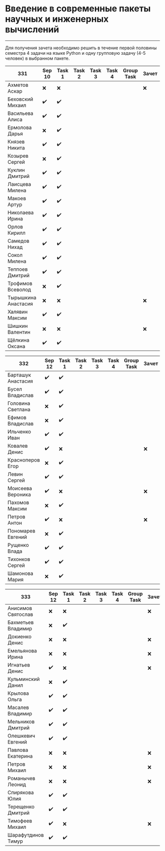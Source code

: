 # Введение в современные пакеты научных и инженерных вычислений
---
Для получения зачета необходимо решить в течение первой половины семестра 4 задачи на языке Python и одну групповую задачу (4-5 человек) в выбранном пакете.

| 331 | Sep 10 | Task 1 | Task 2 | Task 3 | Task 4 | Group Task |Зачет|
| ------ | ------ | ------ | ------ | ------ | ------ | ------ | ------ |
| Ахметов Аскар |❌|❌|||||❌|
| Беховский Михаил |✔️|✔️||||||
| Васильева Алиса |✔️|✔️||||||
| Ермолова Дарья |❌|✔️||||||
| Князев Никита |✔️|✔️||||||
| Козырев Сергей |❌|✔️||||||
| Куклин Дмитрий |✔️|✔️||||||
| Лаисцева Милена |✔️|✔️||||||
| Макоев Артур |✔️|✔️||||||
| Николаева Ирина |✔️|✔️||||||
| Орлов Кирилл |✔️|✔️||||||
| Самедов Нихад |✔️|✔️||||||
| Сокол Милена |✔️|✔️||||||
| Теппоев Дмитрий |✔️|✔️||||||
| Трофимов Всеволод |❌|✔️||||||
| Тырышкина Анастасия |❌|❌|||||❌|
| Халявин Максим |✔️|✔️||||||
| Шишкин Валентин |❌|❌|||||❌|
| Щёлкина Оксана |✔️|✔️|||||||


| 332 | Sep 12 | Task 1 | Task 2 | Task 3 | Task 4 | Group Task |Зачет|
| ------ | ------ | ------ | ------ | ------ | ------ | ------ | ------ |
| Барташук Анастасия |✔️|✔️||||||
| Бусел Владислав |✔️|✔️||||||
| Головина Светлана |❌|✔️||||||
| Ефимов Владислав |❌|✔️||||||
| Ильченко Иван |✔️|✔️||||||
| Ковалев Денис |✔️|❌|||||❌|
| Красноперов Егор |❌|✔️||||||
| Левин Сергей |✔️|✔️||||||
| Моисеева Вероника |✔️|❌|||||❌|
| Пахомов Максим |❌|✔️||||||
| Петров Антон |✔️|❌|||||❌|
| Пономарев Евгений |❌|✔️||||||
| Рущенко Влада |✔️|✔️||||||
| Тихонков Сергей |✔️|✔️||||||
| Шамонова Мария |❌|✔️|||||||

| 333| Sep 12 | Task 1 | Task 2 | Task 3 | Task 4 | Group Task |Зачет|
| ------ | ------ | ------ | ------ | ------ | ------ | ------ | ------ |
| Анисимов Святослав |❌|❌|||||❌|
| Бахметьев Владимир |❌|✔️||||||
| Докиенко Денис |❌|❌|||||❌|
| Емельянова Ирина |❌|❌|||||❌|
| Игнатьев Денис |✔️|❌|||||❌|
| Кульминский Данил |❌|✔️||||||
| Крылова Ольга |✔️|✔️||||||
| Масалев Владимир |✔️|✔️||||||
| Мельников Дмитрий |✔️|✔️||||||
| Олешкевич Евгений |✔️|✔️||||||
| Павлова Екатерина |❌|❌|||||❌|
| Петров Михаил |❌|❌|||||❌|
| Романычев Леонид |❌|❌|||||❌|
| Спирякова Юлия |✔️|✔️||||||
| Терещенко Дмитрий |✔️|✔️||||||
| Тимофеев Михаил |✔️|❌|||||❌|
| Шарафутдинов Тимур |✔️|✔️||||||
